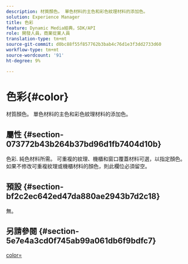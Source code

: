 ```yaml
---
description: 材質顏色。 單色材料的主色和彩色紋理材料的添加色。
solution: Experience Manager
title: 色彩
feature: Dynamic Media經典，SDK/API
role: 開發人員，商業從業人員
translation-type: tm+mt
source-git-commit: d0bc88f55f857762b3bab4c76d1e3f3dd2733d60
workflow-type: tm+mt
source-wordcount: '91'
ht-degree: 9%

---
```



# 色彩{#color}

材質顏色。 單色材料的主色和彩色紋理材料的添加色。

## 屬性 {#section-073772b43b264b37bd96d1fb7404d10b}

色彩. 純色材料所需。 可重複的紋理、機櫃和窗口覆蓋材料可選，以指定顏色。 如果不修改可重複紋理或機櫃材料的顏色，則此欄位必須留空。

## 預設 {#section-bf2c2ec642ed47da880ae2943b7d2c18}

無。

## 另請參閱 {#section-5e7e4a3cd0f745ab99a061db6f9bdfc7}

[color=](../../../../../ir-api/http-protocol/image-rendering-api-ref/c-ir-http-protocol-ref/c-ir-http-protocol-command-reference/r-ir-http-color.md#reference-ea3cba9edfe94dbab86d8f123a9ed0aa)
